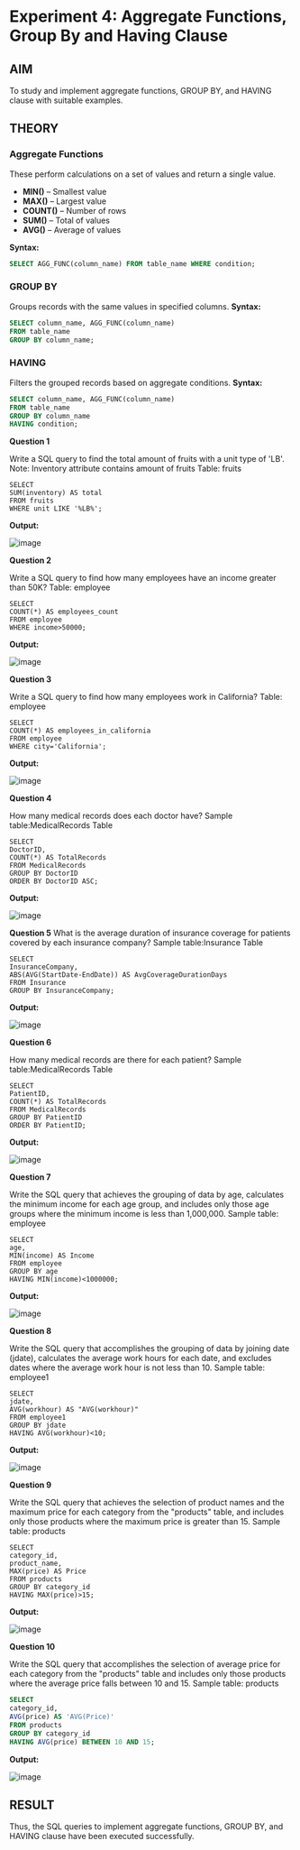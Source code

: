 # Experiment 4: Aggregate Functions, Group By and Having Clause

## AIM
To study and implement aggregate functions, GROUP BY, and HAVING clause with suitable examples.

## THEORY

### Aggregate Functions
These perform calculations on a set of values and return a single value.

- **MIN()** – Smallest value  
- **MAX()** – Largest value  
- **COUNT()** – Number of rows  
- **SUM()** – Total of values  
- **AVG()** – Average of values

**Syntax:**
```sql
SELECT AGG_FUNC(column_name) FROM table_name WHERE condition;
```
### GROUP BY
Groups records with the same values in specified columns.
**Syntax:**
```sql
SELECT column_name, AGG_FUNC(column_name)
FROM table_name
GROUP BY column_name;
```
### HAVING
Filters the grouped records based on aggregate conditions.
**Syntax:**
```sql
SELECT column_name, AGG_FUNC(column_name)
FROM table_name
GROUP BY column_name
HAVING condition;
```

**Question 1**

Write a SQL query to find the total amount of fruits with a unit type of 'LB'.
Note: Inventory attribute contains amount of fruits
Table: fruits

```
SELECT
SUM(inventory) AS total
FROM fruits
WHERE unit LIKE '%LB%';
```

**Output:**

![image](https://github.com/user-attachments/assets/0116cf71-124c-45cb-a4fa-3e2921725b75)

**Question 2**

Write a SQL query to find how many employees have an income greater than 50K?
Table: employee

```
SELECT
COUNT(*) AS employees_count
FROM employee
WHERE income>50000;
```

**Output:**

![image](https://github.com/user-attachments/assets/31ac50d2-9085-4ad7-868e-55ed26256912)

**Question 3**

Write a SQL query to find  how many employees work in California?
Table: employee

```
SELECT
COUNT(*) AS employees_in_california
FROM employee
WHERE city='California';
```

**Output:**

![image](https://github.com/user-attachments/assets/79637ac1-4e65-4d11-8ed6-734109ed37b7)

**Question 4**

How many medical records does each doctor have?
Sample table:MedicalRecords Table

```
SELECT
DoctorID,
COUNT(*) AS TotalRecords
FROM MedicalRecords
GROUP BY DoctorID
ORDER BY DoctorID ASC;
```

**Output:**

![image](https://github.com/user-attachments/assets/eae854bc-2a5d-40fc-aad0-a0786177bc99)

**Question 5**
What is the average duration of insurance coverage for patients covered by each insurance company?
Sample table:Insurance Table

```
SELECT
InsuranceCompany,
ABS(AVG(StartDate-EndDate)) AS AvgCoverageDurationDays
FROM Insurance
GROUP BY InsuranceCompany;
```

**Output:**

![image](https://github.com/user-attachments/assets/cd4c7aeb-31ca-4bfd-9440-b5b16a7401a5)

**Question 6**

How many medical records are there for each patient?
Sample table:MedicalRecords Table

```
SELECT
PatientID,
COUNT(*) AS TotalRecords
FROM MedicalRecords
GROUP BY PatientID
ORDER BY PatientID;
```

**Output:**

![image](https://github.com/user-attachments/assets/35c643a2-6a09-498d-ad86-06bd18cc9d7a)

**Question 7**

Write the SQL query that achieves the grouping of data by age, calculates the minimum income for each age group, and includes only those age groups where the minimum income is less than 1,000,000.
Sample table: employee

```
SELECT
age,
MIN(income) AS Income
FROM employee
GROUP BY age
HAVING MIN(income)<1000000;
```

**Output:**

![image](https://github.com/user-attachments/assets/e14f1a3b-6516-4fc9-83a3-4148ae6f22f6)

**Question 8**

Write the SQL query that accomplishes the grouping of data by joining date (jdate), calculates the average work hours for each date, and excludes dates where the average work hour is not less than 10.
Sample table: employee1

```
SELECT
jdate,
AVG(workhour) AS "AVG(workhour)"
FROM employee1
GROUP BY jdate
HAVING AVG(workhour)<10;
```

**Output:**

![image](https://github.com/user-attachments/assets/81e5fa74-f3ba-4255-9817-43c6514cc745)

**Question 9**

Write the SQL query that achieves the selection of product names and the maximum price for each category from the "products" table, and includes only those products where the maximum price is greater than 15.
Sample table: products

```
SELECT
category_id,
product_name,
MAX(price) AS Price
FROM products
GROUP BY category_id 
HAVING MAX(price)>15;
```

**Output:**

![image](https://github.com/user-attachments/assets/08b6605d-fcb7-4aa0-898d-5ca912bcbdf4)

**Question 10**

Write the SQL query that accomplishes the selection of average price for each category from the "products" table and includes only those products where the average price falls between 10 and 15.
Sample table: products

```sql
SELECT
category_id,
AVG(price) AS 'AVG(Price)'
FROM products
GROUP BY category_id
HAVING AVG(price) BETWEEN 10 AND 15;
```

**Output:**

![image](https://github.com/user-attachments/assets/cbae2ed5-e6eb-41b4-a4d2-aea7847693a7)

## RESULT
Thus, the SQL queries to implement aggregate functions, GROUP BY, and HAVING clause have been executed successfully.
